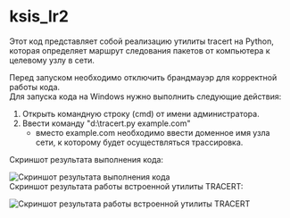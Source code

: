 # ksis_lr2

Этот код представляет собой реализацию утилиты tracert на Python,
которая определяет маршрут следования пакетов от компьютера к целевому узлу в сети.  
  
Перед запуском необходимо отключить брандмауэр для корректной работы кода.  
Для запуска кода на Windows нужно выполнить следующие действия:  

1. Открыть командную строку (cmd) от имени администратора.
2. Ввести команду "d:\tracert.py example.com"  
   * вместо example.com необходимо ввести доменное имя узла сети, к которому будет осуществляться трассировка.
      
Скриншот результата выполнения кода:  

![Скриншот результата выполнения кода](https://github.com/user-attachments/assets/0aa79e65-b140-46df-aed6-609253714add)  
Скриншот результата работы встроенной утилиты TRACERT:  

![Скриншот результата работы встроенной утилиты TRACERT](https://github.com/user-attachments/assets/a86fcb8d-e1ba-4e7d-8c86-0382a9655735)  
